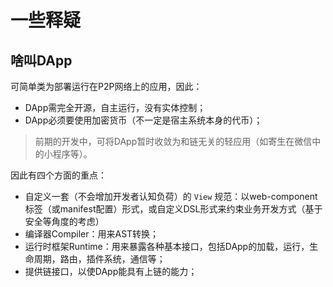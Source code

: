 # 一些释疑

## 啥叫DApp
可简单类为部署运行在P2P网络上的应用，因此：
- DApp需完全开源，自主运行，没有实体控制；
- DApp必须要使用加密货币（不一定是宿主系统本身的代币）；

> 前期的开发中，可将DApp暂时收敛为和链无关的轻应用（如寄生在微信中的小程序等）。

因此有四个方面的重点：
- 自定义一套（不会增加开发者认知负荷）的 `View` 规范：以web-component标签（或manifest配置）形式，或自定义DSL形式来约束业务开发方式（基于安全等角度的考虑）
- 编译器Compiler：用来AST转换；
- 运行时框架Runtime：用来暴露各种基本接口，包括DApp的加载，运行，生命周期，路由，插件系统，通信等；
- 提供链接口，以使DApp能具有上链的能力；

